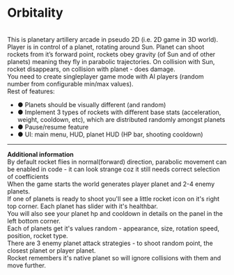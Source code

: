# Orbitality
<br>This is planetary artillery arcade in pseudo 2D (i.e. 2D game in 3D world).
<br>Player is in control of a planet, rotating around Sun. Planet can shoot rockets from it’s forward point, rockets obey gravity (of Sun and of other planets) meaning they fly in parabolic trajectories. On collision with Sun, rocket disappears, on collision with planet - does damage.
<br>You need to create singleplayer game mode with AI players (random number from configurable min/max values).
<br>Rest of features:
<ul>
  <li>● Planets should be visually different (and random)</li>
  <li>● Implement 3 types of rockets with different base stats (acceleration, weight, cooldown, etc), which are distributed randomly amongst planets</li>
  <li>● Pause/resume feature</li>
  <li>● UI: main menu, HUD, planet HUD (HP bar, shooting cooldown)</li>
</ul>
<hr>
<b>Additional information</b>
<br>By default rocket flies in normal(forward) direction, parabolic movement can be enabled in code - it can look strange coz it still needs correct selection of coefficients
<br>When the game starts the world generates player planet and 2-4 enemy planets.
<br>If one of planets is ready to shoot you'll see a little rocket icon on it's right top corner. Each planet has slider with it's healthbar.
<br>You will also see your planet hp and cooldown in details on the panel in the left bottom corner.
<br>Each of planets get it's values random - appearance, size, rotation speed, position, rocket type.
<br>There are 3 enemy planet attack strategies - to shoot random point, the closest planet or player planet.
<br>Rocket remembers it's native planet so will ignore collisions with them and move further.

